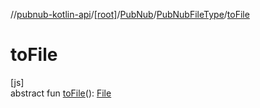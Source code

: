 //[pubnub-kotlin-api](../../../../index.md)/[[root]](../../index.md)/[PubNub](../index.md)/[PubNubFileType](index.md)/[toFile](to-file.md)

# toFile

[js]\
abstract fun [toFile](to-file.md)(): [File](https://kotlinlang.org/api/latest/jvm/stdlib/org.w3c.files/-file/index.html)
